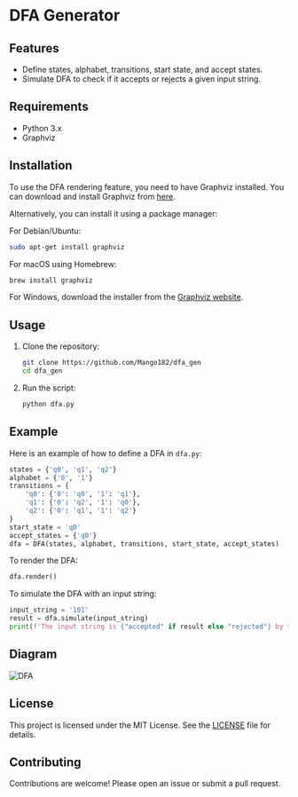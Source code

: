 # DFA Generator

## Features

- Define states, alphabet, transitions, start state, and accept states.
- Simulate DFA to check if it accepts or rejects a given input string.

## Requirements

- Python 3.x
- Graphviz

## Installation

To use the DFA rendering feature, you need to have Graphviz installed. You can download and install Graphviz from [here](https://graphviz.org/download/).

Alternatively, you can install it using a package manager:

For Debian/Ubuntu:
```sh
sudo apt-get install graphviz
```

For macOS using Homebrew:
```sh
brew install graphviz
```

For Windows, download the installer from the [Graphviz website](https://graphviz.org/download/).

## Usage

1. Clone the repository:
    ```sh
    git clone https://github.com/Mango182/dfa_gen
    cd dfa_gen
    ```

2. Run the script:
    ```sh
    python dfa.py
    ```

## Example

Here is an example of how to define a DFA in `dfa.py`:

```python
states = {'q0', 'q1', 'q2'}
alphabet = {'0', '1'}
transitions = {
    'q0': {'0': 'q0', '1': 'q1'},
    'q1': {'0': 'q2', '1': 'q0'},
    'q2': {'0': 'q1', '1': 'q2'}
}
start_state = 'q0'
accept_states = {'q0'}
dfa = DFA(states, alphabet, transitions, start_state, accept_states)
```

To render the DFA:

```python
dfa.render()
```

To simulate the DFA with an input string:

```python
input_string = '101'
result = dfa.simulate(input_string)
print(f'The input string is {"accepted" if result else "rejected"} by the DFA.')
```

## Diagram
![DFA](https://github.com/user-attachments/assets/20b40014-c6f5-44c0-b459-4f7a0cfd514d)

## License

This project is licensed under the MIT License. See the [LICENSE](LICENSE) file for details.

## Contributing

Contributions are welcome! Please open an issue or submit a pull request.
